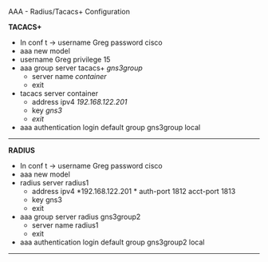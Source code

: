 AAA - Radius/Tacacs+ Configuration

**TACACS+**

- In conf t -> username Greg password cisco
- aaa new model
- username Greg privilege 15
- aaa group server tacacs+ *gns3group*
    - server name *container*
    - exit
- tacacs server container
    - address ipv4 *192.168.122.201*
    - key *gns3*
    - *exit*
- aaa authentication login default group gns3group local

* * *

**RADIUS**

- In conf t -> username Greg password cisco
- aaa new model
- radius server radius1
    - address ipv4 *192.168.122.201 * auth-port 1812 acct-port 1813
    - key gns3
    - exit
- aaa group server radius gns3group2
    - server name radius1
    - exit
- aaa authentication login default group gns3group2 local

* * *